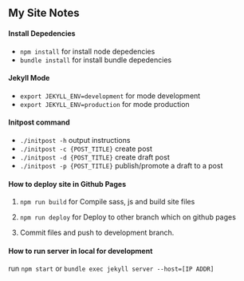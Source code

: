 ## My Site Notes

#### Install Depedencies
- `npm install` for install node depedencies
- `bundle install` for install bundle depedencies

#### Jekyll Mode
- `export JEKYLL_ENV=development` for mode development
- `export JEKYLL_ENV=production` for mode production

#### Initpost command
- `./initpost -h` output instructions
- `./initpost -c {POST_TITLE}` create post
- `./initpost -d {POST_TITLE}` create draft post
- `./initpost -p {POST_TITLE}` publish/promote a draft to a post

#### How to deploy site in Github Pages
1. `npm run build` for Compile sass, js and build site files

2. `npm run deploy` for Deploy to other branch which on github pages

3. Commit files and push to development branch.


#### How to run server in local for development
run `npm start` or `bundle exec jekyll server --host=[IP ADDR]`
